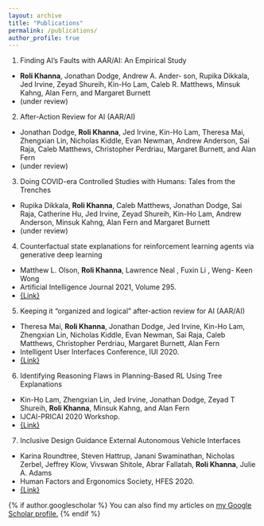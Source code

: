 ```yaml
---
layout: archive
title: "Publications"
permalink: /publications/
author_profile: true
---
```


1. Finding AI’s Faults with AAR/AI: An Empirical Study
  * **Roli Khanna**, Jonathan Dodge, Andrew A. Ander- son, Rupika Dikkala, Jed Irvine, Zeyad Shureih, Kin-Ho Lam, Caleb R. Matthews, Minsuk Kahng, Alan Fern, and Margaret Burnett
  * (under review)

2. After-Action Review for AI (AAR/AI)
  * Jonathan Dodge, **Roli Khanna**, Jed Irvine, Kin-Ho Lam, Theresa Mai, Zhengxian Lin, Nicholas Kiddle, Evan Newman, Andrew Anderson, Sai Raja, Caleb Matthews, Christopher Perdriau, Margaret Burnett, and Alan Fern
  * (under review)

3. Doing COVID-era Controlled Studies with Humans: Tales from the Trenches
  * Rupika Dikkala, **Roli Khanna**, Caleb Matthews, Jonathan Dodge, Sai Raja, Catherine Hu, Jed Irvine, Zeyad Shureih, Kin-Ho Lam, Andrew Anderson, Minsuk Kahng, Alan Fern and Margaret Burnett
  * (under review)

4. Counterfactual state explanations for reinforcement learning agents via generative deep learning
  * Matthew L. Olson, **Roli Khanna**, Lawrence Neal , Fuxin Li , Weng- Keen Wong
  * Artificial Intelligence Journal 2021, Volume 295.
  * [{Link}](https://www.sciencedirect.com/science/article/abs/pii/S0004370221000060)

5. Keeping it “organized and logical” after-action review for AI (AAR/AI)
  * Theresa Mai, **Roli Khanna**, Jonathan Dodge, Jed Irvine, Kin-Ho Lam, Zhengxian Lin, Nicholas Kiddle, Evan Newman, Sai Raja, Caleb Matthews, Christopher Perdriau, Margaret Burnett, Alan Fern
  * Intelligent User Interfaces Conference, IUI 2020.
  * [{Link}](https://dl.acm.org/doi/abs/10.1145/3377325.3377525)

6. Identifying Reasoning Flaws in Planning-Based RL Using Tree Explanations
  * Kin-Ho Lam, Zhengxian Lin, Jed Irvine, Jonathan Dodge, Zeyad T Shureih, **Roli Khanna**, Minsuk Kahng, and Alan Fern
  * IJCAI-PRICAI 2020 Workshop.
  * [{Link}](https://drive.google.com/file/d/1SDDHJz7liz17hI3He0kQzp6ECjfg-X93/view?usp=sharing)

7. Inclusive Design Guidance External Autonomous Vehicle Interfaces
  * Karina Roundtree, Steven Hattrup, Janani Swaminathan, Nicholas Zerbel, Jeffrey Klow, Vivswan Shitole, Abrar Fallatah, **Roli Khanna**, Julie A. Adams
  * Human Factors and Ergonomics Society, HFES 2020.
  * [{Link}](https://journals.sagepub.com/doi/abs/10.1177/1071181320641253?casa_token=Oqzr-aPI0BYAAAAA:surrFpIqimTmHWmw58BaD-g7TC6yLSf3L8g3lLODbjRyWEXV9RF3cvLJpwMSSe6epC7mHR9Wkv7SFpk)


{% if author.googlescholar %}
  You can also find my articles on <u><a href="{{author.googlescholar}}">my Google Scholar profile</a>.</u>
{% endif %}
